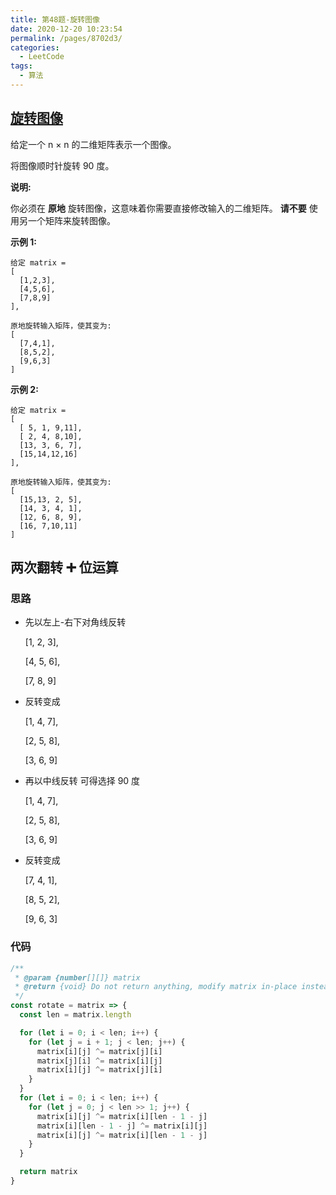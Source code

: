 ```yaml
---
title: 第48题-旋转图像
date: 2020-12-20 10:23:54
permalink: /pages/8702d3/
categories:
  - LeetCode
tags:
  - 算法
---
```


## [旋转图像](https://leetcode-cn.com/problems/rotate-image/)

给定一个 n × n 的二维矩阵表示一个图像。

将图像顺时针旋转 90 度。

**说明:**

你必须在 **原地** 旋转图像，这意味着你需要直接修改输入的二维矩阵。 **请不要** 使用另一个矩阵来旋转图像。

**示例 1:**

```
给定 matrix =
[
  [1,2,3],
  [4,5,6],
  [7,8,9]
],

原地旋转输入矩阵，使其变为:
[
  [7,4,1],
  [8,5,2],
  [9,6,3]
]
```

<!-- more -->

**示例 2:**

```
给定 matrix =
[
  [ 5, 1, 9,11],
  [ 2, 4, 8,10],
  [13, 3, 6, 7],
  [15,14,12,16]
],

原地旋转输入矩阵，使其变为:
[
  [15,13, 2, 5],
  [14, 3, 4, 1],
  [12, 6, 8, 9],
  [16, 7,10,11]
]
```

## 两次翻转 ➕ 位运算

### 思路

- 先以左上-右下对角线反转

  [1, 2, 3],

  [4, 5, 6],

  [7, 8, 9]

- 反转变成

  [1, 4, 7],

  [2, 5, 8],

  [3, 6, 9]

- 再以中线反转 可得选择 90 度

  [1, 4, 7],

  [2, 5, 8],

  [3, 6, 9]

- 反转变成

  [7, 4, 1],

  [8, 5, 2],

  [9, 6, 3]

### 代码

```JavaScript
/**
 * @param {number[][]} matrix
 * @return {void} Do not return anything, modify matrix in-place instead.
 */
const rotate = matrix => {
  const len = matrix.length

  for (let i = 0; i < len; i++) {
    for (let j = i + 1; j < len; j++) {
      matrix[i][j] ^= matrix[j][i]
      matrix[j][i] ^= matrix[i][j]
      matrix[i][j] ^= matrix[j][i]
    }
  }
  for (let i = 0; i < len; i++) {
    for (let j = 0; j < len >> 1; j++) {
      matrix[i][j] ^= matrix[i][len - 1 - j]
      matrix[i][len - 1 - j] ^= matrix[i][j]
      matrix[i][j] ^= matrix[i][len - 1 - j]
    }
  }

  return matrix
}
```
